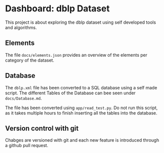 # Dashboard: dblp Dataset
This project is about exploring the dblp dataset using self developed tools and algorithms.

## Elements
The file `docs/elements.json` provides an overview of the elements per category of the dataset.

## Database
The `dblp.xml` file has been converted to a SQL database using a self made script. The different Tables of the Database can bee seen under `docs/Database.md`.

The file has been converted using `app/read_test.py`. Do not run this script, as it takes multiple hours to finish inserting all the tables into the database.

## Version control with git
Chabges are versioned with git and each new feature is introduced through a github pull request.